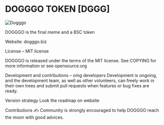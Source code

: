 # DOGGGO TOKEN [DGGG]

![Dogggo](https://dogggo.biz/wp-content/uploads/2021/05/Meme-Template-2.png)


DOGGGO is the final meme and a BSC token

Website: dogggo.biz

License – MIT license

DOGGGO is released under the terms of the MIT license. See COPYING for more information or see opensource.org


Development and contributions – omg developers
Development is ongoing, and the development team, as well as other volunteers, can freely work in their own trees and submit pull requests when features or bug fixes are ready.


Version strategy
Look the roadmap on website


Contributions ✍️
Community is strongly encouraged to help DOGGGO reach the moon with good advices.
